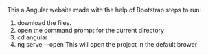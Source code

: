 This a Angular website made with the help of Bootstrap 
steps to run:
1. download the files.
2. open the command prompt for the current directory 
3. cd angular
4. ng serve --open 
This will open the project in the default brower
